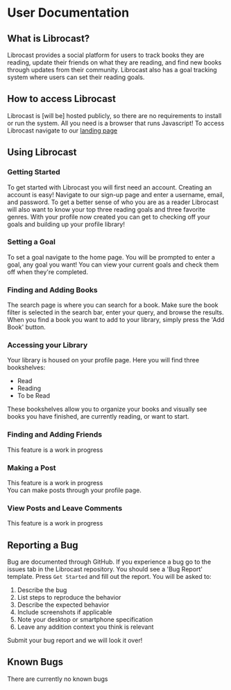 # User Documentation

## What is Librocast?
Librocast provides a social platform for users to track books they are reading, update their friends on what they are reading, and find new books through updates from their community. Librocast also has a goal tracking system where users can set their reading goals.

## How to access Librocast
Librocast is [will be] hosted publicly, so there are no requirements to install or run the system.
All you need is a browser that runs Javascript! To access Librocast navigate to our [landing page]()

## Using Librocast
### Getting Started
To get started with Librocast you will first need an account. Creating an account is easy!
Navigate to our sign-up page and enter a username, email, and password. To get a better sense of who you are as a reader
Librocast will also want to know your top three reading goals and three favorite genres. With your profile now created you can
get to checking off your goals and building up your profile library!

### Setting a Goal
To set a goal navigate to the home page. You will be prompted to enter a goal, any goal you want! You can view your
current goals and check them off when they're completed.

### Finding and Adding Books
The search page is where you can search for a book. Make sure the book filter is selected in the search bar, enter your query,
and browse the results. When you find a book you want to add to your library, simply press the 'Add Book' button.

### Accessing your Library
Your library is housed on your profile page. Here you will find three bookshelves: 
- Read
- Reading
- To be Read  

These bookshelves allow you to organize your books and visually see books you have finished, are currently reading, or want to start.

### Finding and Adding Friends
This feature is a work in progress

### Making a Post
This feature is a work in progress  
You can make posts through your profile page.

### View Posts and Leave Comments
This feature is a work in progress

## Reporting a Bug
Bug are documented through GitHub. If you experience a bug go to the issues tab
in the Librocast repository. You should see a 'Bug Report' template. Press `Get Started` and fill out the report.
You will be asked to:
1. Describe the bug
2. List steps to reproduce the behavior
3. Describe the expected behavior
4. Include screenshots if applicable
5. Note your desktop or smartphone specification
6. Leave any addition context you think is relevant

Submit your bug report and we will look it over!

## Known Bugs
There are currently no known bugs

